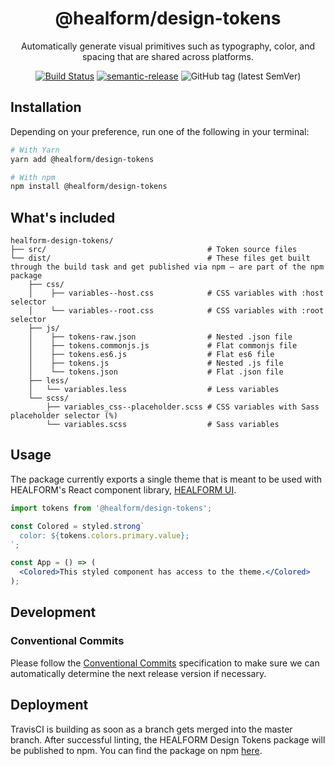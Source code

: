 <div align="center">

# @healform/design-tokens

Automatically generate visual primitives such as typography, color, and spacing that are shared across platforms.

[![Build Status](https://travis-ci.com/HEALFORM/healform-design-tokens.svg?branch=main)](https://travis-ci.com/HEALFORM/healform-design-tokens) [![semantic-release](https://img.shields.io/badge/%20%20%F0%9F%93%A6%F0%9F%9A%80-semantic--release-e10079.svg)](https://github.com/semantic-release/semantic-release) ![GitHub tag (latest SemVer)](https://img.shields.io/github/v/tag/HEALFORM/healform-design-tokens?label=release)

</div>

## Installation

Depending on your preference, run one of the following in your terminal:

```sh
# With Yarn
yarn add @healform/design-tokens

# With npm
npm install @healform/design-tokens
```

## What's included
```
healform-design-tokens/
├── src/                                    # Token source files
└── dist/                                   # These files get built through the build task and get published via npm — are part of the npm package
    ├── css/
    │    ├── variables--host.css            # CSS variables with :host selector
    │    └── variables--root.css            # CSS variables with :root selector
    ├── js/
    │    ├── tokens-raw.json                # Nested .json file
    │    ├── tokens.commonjs.js             # Flat commonjs file
    │    ├── tokens.es6.js                  # Flat es6 file
    │    ├── tokens.js                      # Nested .js file
    │    └── tokens.json                    # Flat .json file
    ├── less/                            
    │   └── variables.less                  # Less variables
    └── scss/                            
        ├── variables_css--placeholder.scss # CSS variables with Sass placeholder selector (%)
        └── variables.scss                  # Sass variables
```

## Usage

The package currently exports a single theme that is meant to be used with HEALFORM's React component library, [HEALFORM UI](https://github.com/healform/healform-ui-library).

```jsx
import tokens from '@healform/design-tokens';

const Colored = styled.strong`
  color: ${tokens.colors.primary.value};
`;

const App = () => (
  <Colored>This styled component has access to the theme.</Colored>
);
```

## Development

### Conventional Commits

Please follow the [Conventional Commits](https://www.conventionalcommits.org/en/v1.0.0/) specification to make sure we can automatically determine the next release version if necessary.

## Deployment

TravisCI is building as soon as a branch gets merged into the master branch. After successful linting, the HEALFORM Design Tokens package will be published to npm. You can find the package on npm [here](https://www.npmjs.com/package/@healform/design-tokens/access).
